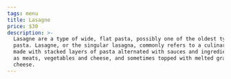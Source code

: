 ```yaml
---
tags: menu
title: Lasagne
price: $30
description: >-
  Lasagne are a type of wide, flat pasta, possibly one of the oldest types of
  pasta. Lasagne, or the singular lasagna, commonly refers to a culinary dish
  made with stacked layers of pasta alternated with sauces and ingredients such
  as meats, vegetables and cheese, and sometimes topped with melted grated
  cheese.
---
```


